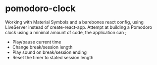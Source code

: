 # pomodoro-clock
Working with Material Symbols and a barebones react config, using LiveServer instead of create-react-app.
Attempt at building a Pomodoro clock using a minimal amount of code, the application can ;
- Play/pause current time
- Change break/session length
- Play sound on break/session ending
- Reset the timer to stated session length
